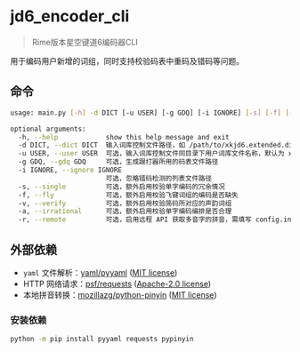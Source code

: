 # jd6_encoder_cli

> Rime版本星空键道6编码器CLI

用于编码用户新增的词组，同时支持校验码表中重码及错码等问题。

## 命令

```bash
usage: main.py [-h] -d DICT [-u USER] [-g GDQ] [-i IGNORE] [-s] [-f] [-v] [-a] [-r]

optional arguments:
  -h, --help            show this help message and exit
  -d DICT, --dict DICT  输入词库控制文件路径，如 /path/to/xkjd6.extended.dict.yaml
  -u USER, --user USER  可选，输入词库控制文件同目录下用户词库文件名称，默认为 xkjd6.user（.dict.yaml）
  -g GDQ, --gdq GDQ     可选，生成跟打器所用的码表文件路径
  -i IGNORE, --ignore IGNORE
                        可选，忽略错码检测的列表文件路径
  -s, --single          可选，额外启用校验单字编码的冗余情况
  -f, --fly             可选，额外启用校验飞键词组的编码是否缺失
  -v, --verify          可选，额外启用校验简码所对应的声韵词组
  -a, --irrational      可选，额外启用校验单字编码编排是否合理
  -r, --remote          可选，启用远程 API 获取多音字的拼音，需填写 config.ini
```

## 外部依赖

- `yaml` 文件解析：[yaml/pyyaml](https://github.com/yaml/pyyaml) ([MIT license](https://github.com/yaml/pyyaml/blob/master/LICENSE))
- HTTP 网络请求：[psf/requests](https://github.com/psf/requests) ([Apache-2.0 license](https://github.com/psf/requests/blob/main/LICENSE))
- 本地拼音转换：[mozillazg/python-pinyin](https://github.com/mozillazg/python-pinyin) ([MIT license](https://github.com/mozillazg/python-pinyin/blob/master/LICENSE.txt))

### 安装依赖

```bash
python -m pip install pyyaml requests pypinyin
